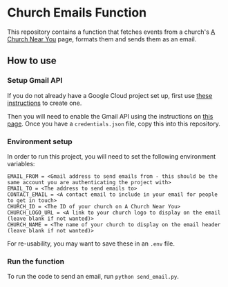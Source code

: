 # Church Emails Function

This repository contains a function that fetches events from a church's [A Church Near You](https://www.achurchnearyou.com/) page, formats them and sends them as an email.

## How to use

### Setup Gmail API

If you do not already have a Google Cloud project set up, first use [these instructions](https://developers.google.com/workspace/guides/create-project) to create one.

Then you will need to enable the Gmail API using the instructions on [this page](https://developers.google.com/workspace/gmail/api/quickstart/python). Once you have a `credentials.json` file, copy this into this repository.

### Environment setup

In order to run this project, you will need to set the following environment variables:
```
EMAIL_FROM = <Gmail address to send emails from - this should be the same account you are authenticating the project with>
EMAIL_TO = <The address to send emails to>
CONTACT_EMAIL = <A contact email to include in your email for people to get in touch>
CHURCH_ID = <The ID of your church on A Church Near You>
CHURCH_LOGO_URL = <A link to your church logo to display on the email (leave blank if not wanted)>
CHURCH_NAME = <The name of your church to display on the email header (leave blank if not wanted)>
```

For re-usability, you may want to save these in an `.env` file.

### Run the function

To run the code to send an email, run `python send_email.py`.